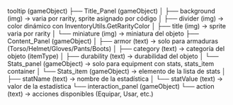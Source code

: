 tooltip (gameObject)
├── Title_Panel (gameObject)
│   ├── background (img) -> varia por rarity, sprite asignado por código
│   ├── divider (img) -> color dinámico con InventoryUtils.GetRarityColor
│   ├── title (img) -> sprite varia por rarity
│   └── miniature (img) -> miniatura del objeto
├── Content_Panel (gameObject)
│   ├── armor (text) -> solo para armaduras (Torso/Helmet/Gloves/Pants/Boots)
│   ├── category (text) -> categoría del objeto (itemType)
│   ├── durability (text) -> durabilidad del objeto
│   └── Stats_panel (gameObject) -> solo para equipment con stats, stats_item container
│       └── Stats_item (gameObject) -> elemento de la lista de stats
│           ├── statName (text) -> nombre de la estadística
│           └── statValue (text) -> valor de la estadística
└── interaction_panel (gameObject)
    └── action (text) -> acciones disponibles (Equipar, Usar, etc.)